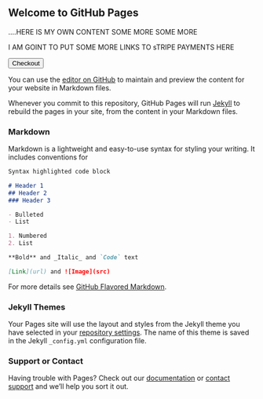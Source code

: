 ## Welcome to GitHub Pages


....HERE IS MY OWN CONTENT SOME MORE SOME MORE

I AM GOINT TO PUT SOME MORE LINKS TO sTRIPE PAYMENTS HERE

<html>
  <head>
    <title>Buy cool new product</title>
    <script src="https://js.stripe.com/v3/"></script>
  </head>
  <body>
    <button id="checkout-button">Checkout</button>
  </body>
</html>


You can use the [editor on GitHub](https://github.com/matauranz/matauranz.github.io-/edit/gh-pages/index.md) to maintain and preview the content for your website in Markdown files.

Whenever you commit to this repository, GitHub Pages will run [Jekyll](https://jekyllrb.com/) to rebuild the pages in your site, from the content in your Markdown files.

### Markdown

Markdown is a lightweight and easy-to-use syntax for styling your writing. It includes conventions for

```markdown
Syntax highlighted code block

# Header 1
## Header 2
### Header 3

- Bulleted
- List

1. Numbered
2. List

**Bold** and _Italic_ and `Code` text

[Link](url) and ![Image](src)
```

For more details see [GitHub Flavored Markdown](https://guides.github.com/features/mastering-markdown/).

### Jekyll Themes

Your Pages site will use the layout and styles from the Jekyll theme you have selected in your [repository settings](https://github.com/matauranz/matauranz.github.io-/settings/pages). The name of this theme is saved in the Jekyll `_config.yml` configuration file.

### Support or Contact

Having trouble with Pages? Check out our [documentation](https://docs.github.com/categories/github-pages-basics/) or [contact support](https://support.github.com/contact) and we’ll help you sort it out.
